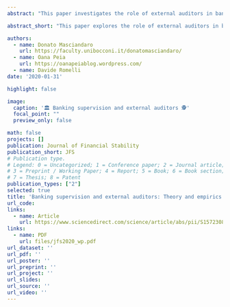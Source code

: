 ```yaml
---
abstract: "This paper investigates the role of external auditors in banking sector supervision from a theoretical, institutional, and empirical perspective. We first present a simple principal-agent framework that highlights the importance of several institutional characteristics in determining the optimal involvement of external auditors in supervision. We then construct a new index that captures the degree of involvement of external auditors in the oversight of the banking sector in 115 countries. Consistent with our theoretical arguments, we find that countries that increase the role of central banks in supervision are also more likely to involve auditors, suggesting that the added complexity of a supervisory function is likely to benefit from the expertise of an external auditor. Having experienced a financial crisis is also associated with a higher use of auditors, particularly among central banks with an increasing role in supervision, which suggests some reputational concerns of the supervisor. Finally, we show that higher audit quality is associated with an increased involvement of auditors in supervision."

abstract_short: "This paper explores the role of external auditors in banking supervision through theoretical, institutional, and empirical analyses, introducing a new index measuring auditor involvement in banking oversight across 115 countries. Findings suggest that increased central bank involvement in supervision, past financial crises, and higher audit quality are associated with greater auditor involvement in banking sector supervision."

authors:
  - name: Donato Masciandaro
    url: https://faculty.unibocconi.it/donatomasciandaro/
  - name: Oana Peia
    url: https://oanapeiablog.wordpress.com/
  - name: Davide Romelli
date: '2020-01-31'

highlight: false

image:
  caption: '🏛️ Banking supervision and external auditors 🕵'
  focal_point: ""
  preview_only: false

math: false
projects: []
publication: Journal of Financial Stability
publication_short: JFS
# Publication type.
# Legend: 0 = Uncategorized; 1 = Conference paper; 2 = Journal article;
# 3 = Preprint / Working Paper; 4 = Report; 5 = Book; 6 = Book section;
# 7 = Thesis; 8 = Patent
publication_types: ["2"]
selected: true
title: 'Banking supervision and external auditors: Theory and empirics'
url_code: 
links:
  - name: Article
    url: https://www.sciencedirect.com/science/article/abs/pii/S1572308919306734
links:
  - name: PDF
    url: files/jfs2020_wp.pdf
url_dataset: ''
url_pdf: ''
url_poster: ''
url_preprint: ''
url_project: ''
url_slides: 
url_source: ''
url_video: ''
---
```


